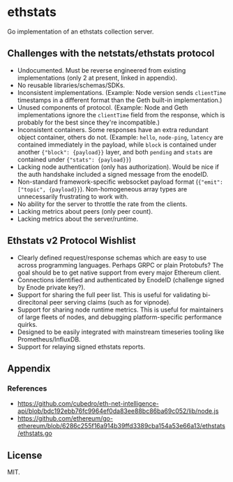 # ethstats

Go implementation of an ethstats collection server.


## Challenges with the netstats/ethstats protocol

- Undocumented. Must be reverse engineered from existing implementations (only 2 at present, linked in appendix).
- No reusable libraries/schemas/SDKs.
- Inconsistent implementations.
  (Example: Node version sends `clientTime` timestamps in a different format than the Geth built-in implementation.)
- Unused components of protocol.
  (Example: Node and Geth implementations ignore the `clientTime` field from the response, which is probably for the best since they're incompatible.)
- Inconsistent containers. Some responses have an extra redundant object container, others do not.
  (Example: `hello`, `node-ping`, `latency` are contained immediately in the payload, while `block` is contained under another `{"block": {payload}}` layer, and both `pending` and `stats` are contained under `{"stats": {payload}}`)
- Lacking node authentication (only has authorization). Would be nice if the auth handshake included a signed message from the enodeID.
- Non-standard framework-specific websocket payload format (`{"emit": ["topic", {payload}}`). Non-homogeneous array types are unnecessarily frustrating to work with.
- No ability for the server to throttle the rate from the clients.
- Lacking metrics about peers (only peer count).
- Lacking metrics about the server/runtime.


## Ethstats v2 Protocol Wishlist

- Clearly defined request/response schemas which are easy to use across programming languages. Perhaps GRPC or plain Protobufs? The goal should be to get native support from every major Ethereum client.
- Connections identified and authenticated by EnodeID (challenge signed by Enode private key?).
- Support for sharing the full peer list. This is useful for validating bi-direcitonal peer serving claims (such as for vipnode).
- Support for sharing node runtime metrics. This is useful for maintainers of large fleets of nodes, and debugging platform-specific performance quirks.
- Designed to be easily integrated with mainstream timeseries tooling like Prometheus/InfluxDB.
- Support for relaying signed ethstats reports.


## Appendix

### References

- https://github.com/cubedro/eth-net-intelligence-api/blob/bdc192ebb76fc9964ef0da83ee88bc86ba69c052/lib/node.js
- https://github.com/ethereum/go-ethereum/blob/6286c255f16a914b39ffd3389cba154a53e66a13/ethstats/ethstats.go

## License

MIT.
